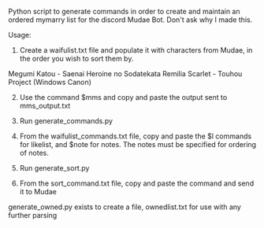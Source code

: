 Python script to generate commands in order to create and maintain an ordered mymarry list for the discord Mudae Bot. Don't ask why I made this.

Usage:

1. Create a waifulist.txt file and populate it with characters from Mudae, in the order you wish to sort them by.

Megumi Katou - Saenai Heroine no Sodatekata
Remilia Scarlet - Touhou Project (Windows Canon)

2. Use the command $mms and copy and paste the output sent to mms_output.txt

3. Run generate_commands.py

4. From the waifulist_commands.txt file, copy and paste the $l commands for likelist, and $note for notes. The notes must be specified for ordering of notes.

5. Run generate_sort.py

6. From the sort_command.txt file, copy and paste the command and send it to Mudae

generate_owned.py exists to create a file, ownedlist.txt for use with any further parsing
